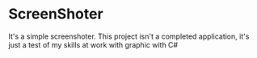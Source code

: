 # ScreenShoter
It's a simple screenshoter. This project isn't a completed application, it's just a test of my skills at work with graphic with C#
